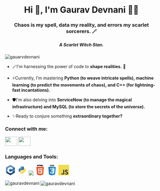 <h1 align="center">Hi 👋, I'm Gaurav Devnani 🌟🍂</h1>
<h3 align="center">Chaos is my spell, data my reality, and errors my scarlet sorcerers. 🪄</h3>
<h5 align="center"> A Scarlet Witch Stan. </h5>

<p align="left"> <img src="https://komarev.com/ghpvc/?username=gauravdevnani&label=Profile%20views&color=0e75b6&style=flat" alt="gauarvdevnani" /> </p>

- 🪄I'm harnessing the power of code to **shape realities.** 🔮
  
- ⚡Currently, I'm mastering **Python (to weave intricate spells), machine learning (to predict the movements of chaos), and C++ (for lightning-fast incantations).**

- 🛡️I'm also delving into **ServiceNow (to manage the magical infrastructure) and MySQL (to store the secrets of the universe).**
  
- ✨Ready to conjure something **extraordinary together?**

<h3 align="left">Connect with me:</h3>
<p align="left">
<!--<a href="https://linkedin.com/in/2310gaurav" target="blank"><img align="center" src="https://raw.githubusercontent.com/rahuldkjain/github-profile-readme-generator/master/src/images/icons/Social/linked-in-alt.svg" alt="in/2310gaurav" height="30" width="40" /></a>-->
<a href="https://www.linkedin.com/in/2310gaurav/" alt="Linkedin"><img src="https://raw.githubusercontent.com/jayehernandez/jayehernandez/3f5402efef9a0ae89211a6e04609558e862ca616/readme/linkedin-fill.svg" height="30" width="40" /></a>
<a href="mailto:gauravdevnani04@gmail.com" alt="Contact me"><img src="https://raw.githubusercontent.com/jayehernandez/jayehernandez/3f5402efef9a0ae89211a6e04609558e862ca616/readme/mail-fill.svg" height="30" width="40" /></a>
</p>

<h3 align="left">Languages and Tools:</h3>
<p align="left"> 
<code><img height="35" src="https://raw.githubusercontent.com/github/explore/80688e429a7d4ef2fca1e82350fe8e3517d3494d/topics/cpp/cpp.png"></code> 
<code><img height="35" src="https://raw.githubusercontent.com/github/explore/80688e429a7d4ef2fca1e82350fe8e3517d3494d/topics/python/python.png"></code>
<code><img height="40" src="https://cdn.jsdelivr.net/gh/devicons/devicon/icons/mysql/mysql-original.svg"></code>
<code><img height="35" src="https://raw.githubusercontent.com/github/explore/80688e429a7d4ef2fca1e82350fe8e3517d3494d/topics/html/html.png"></code>
<code><img height="35" src="https://raw.githubusercontent.com/github/explore/80688e429a7d4ef2fca1e82350fe8e3517d3494d/topics/css/css.png"></code>
<code><img height="35" src="https://raw.githubusercontent.com/github/explore/80688e429a7d4ef2fca1e82350fe8e3517d3494d/topics/javascript/javascript.png"></code>
</p>

<p><img align="left" src="https://github-readme-stats.vercel.app/api/top-langs?username=gauravdevnani&show_icons=true&locale=en&layout=compact" alt="gauravdevnani" /></p>

<p>&nbsp;<img align="center" src="https://github-readme-stats.vercel.app/api?username=gauravdevnani&show_icons=true&locale=en" alt="gauravdevnani" /></p>
